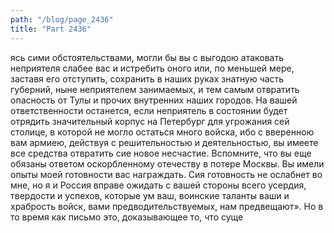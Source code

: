 ```yaml
---
path: "/blog/page_2436"
title: "Part 2436"
---
```


ясь сими обстоятельствами, могли бы вы с выгодою атаковать неприятеля слабее вас и истребить оного или, по меньшей мере, заставя его отступить, сохранить в наших руках знатную часть губерний, ныне неприятелем занимаемых, и тем самым отвратить опасность от Тулы и прочих внутренних наших городов. На вашей ответственности останется, если неприятель в состоянии будет отрядить значительный корпус на Петербург для угрожания сей столице, в которой не могло остаться много войска, ибо с вверенною вам армиею, действуя с решительностью и деятельностью, вы имеете все средства отвратить сие новое несчастие. Вспомните, что вы еще обязаны ответом оскорбленному отечеству в потере Москвы. Вы имели опыты моей готовности вас награждать. Сия готовность не ослабнет во мне, но я и Россия вправе ожидать с вашей стороны всего усердия, твердости и успехов, которые ум ваш, воинские таланты ваши и храбрость войск, вами предводительствуемых, нам предвещают».
Но в то время как письмо это, доказывающее то, что суще
